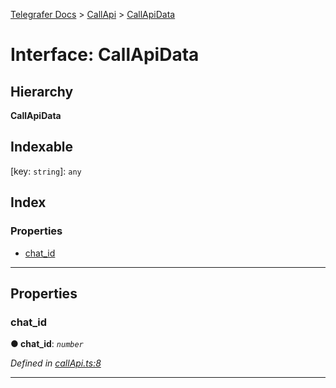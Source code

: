 [Telegrafer Docs](../README.md) > [CallApi](../modules/callapi.md) > [CallApiData](../interfaces/callapi.callapidata.md)

# Interface: CallApiData

## Hierarchy

**CallApiData**

## Indexable

\[key: `string`\]:&nbsp;`any`
## Index

### Properties

* [chat_id](callapi.callapidata.md#chat_id)

---

## Properties

<a id="chat_id"></a>

###  chat_id

**● chat_id**: *`number`*

*Defined in [callApi.ts:8](https://github.com/ByKeks/telegrafer/blob/14fb429/src/interfaces/output/callApi.ts#L8)*

___

